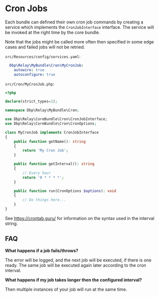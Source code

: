 # Cron Jobs

Each bundle can defined their own cron job commands by creating a service which
implements the `CronJobInterface` interface. The service will be invoked at the
right time by the core bundle.

Note that the jobs might be called more often then specified in some edge cases
and failed jobs will not be retried.

`src/Resources/config/services.yaml`:

```yaml
  Dbp\Relay\MyBundle\Cron\MyCronJob:
    autowire: true
    autoconfigure: true
```

`src/Cron/MyCronJob.php`:

```php
<?php

declare(strict_types=1);

namespace Dbp\Relay\MyBundle\Cron;

use Dbp\Relay\CoreBundle\Cron\CronJobInterface;
use Dbp\Relay\CoreBundle\Cron\CronOptions;

class MyCronJob implements CronJobInterface
{
    public function getName(): string
    {
        return 'My Cron Job';
    }

    public function getInterval(): string
    {
        // Every hour
        return '0 * * * *';
    }

    public function run(CronOptions $options): void
    {
        // Do things here...
    }
}
```

See https://crontab.guru/ for information on the syntax used in the interval
string.


## FAQ

**What happens if a job fails/throws?**

The error will be logged, and the next job will be executed, if there is one ready. The same job will be executed again later according to the cron interval.

**What happens if my job takes longer then the configured interval?**

Then multiple instances of your job will run at the same time.
